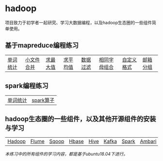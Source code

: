# hadoop
项目致力于初学者一起研究、学习大数据编程，以及hadoop生态圈的一些组件简单使用。

## 基于mapreduce编程练习
<table border="0">
    <tr>
        <td><a href="mapreduce_test/src/main/java/wordcount">单词统计</a></td>
        <td><a href="mapreduce_test/src/main/java/merges">小文件合并</a></td>
        <td><a href="mapreduce_test/src/main/java/casemax">求最大值</a></td>
        <td><a href="mapreduce_test/src/main/java/average">求平均值</a></td>
        <td><a href="mapreduce_test/src/main/java/casefilter">数据过滤</a></td>
        <td><a href="mapreduce_test/src/main/java/casewords">相同字母组合</a></td>
        <td><a href="mapreduce_test/src/main/java/dataformat">自定义格式</a></td>
        <td><a href="mapreduce_test/src/main/java/caseemail">邮箱分组</a></td>
    </tr>
</table>

## spark编程练习
<table border="0">
    <tr>
        <td><a href="spark_test/src/main/scala/wordcount">单词统计</a></td>
        <td><a href="spark_test/src/main/scala/rdd">spark算子</a></td>
    </tr>
</table>

## hadoop生态圈的一些组件，以及其他开源组件的安装与学习
<table border="0">
    <tr>
        <td><a href="study/hadoop-2.9.2">Hadoop</a></td>
        <td><a href="study/apache-flume-1.8.0">Flume</a></td>
        <td><a href="study/sqoop-1.4.7">Sqoop</a></td>
        <td><a href="study/hbase-2.2.4">Hbase</a></td>
        <td><a href="study/hive-2.3.7">Hive</a></td>
        <td><a href="study/kafka2.5.0">Kafka</a></td>
        <td><a href="study/spark2.4.5">Spark</a></td>
        <td><a href="study/Ambari-2.7.5.0">Ambari</a></td>
    </tr>
</table>


*本练习中的所有组件的学习内容，都是基于ubuntu18.04下进行。*
